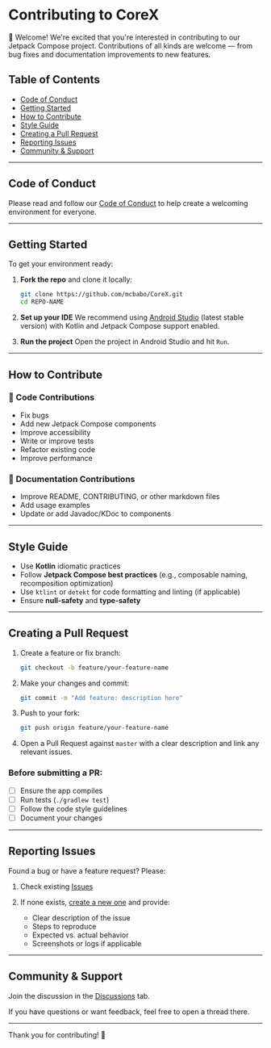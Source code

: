 # Contributing to CoreX

👋 Welcome! We're excited that you're interested in contributing to our Jetpack Compose project.
Contributions of all kinds are welcome — from bug fixes and documentation improvements to new
features.

## Table of Contents

* [Code of Conduct](#code-of-conduct)
* [Getting Started](#getting-started)
* [How to Contribute](#how-to-contribute)
* [Style Guide](#style-guide)
* [Creating a Pull Request](#creating-a-pull-request)
* [Reporting Issues](#reporting-issues)
* [Community & Support](#community--support)

---

## Code of Conduct

Please read and follow our [Code of Conduct](CODE_OF_CONDUCT.md) to help create a welcoming
environment for everyone.

---

## Getting Started

To get your environment ready:

1. **Fork the repo** and clone it locally:

   ```bash
   git clone https://github.com/mcbabo/CoreX.git
   cd REPO-NAME
   ```

2. **Set up your IDE**
   We recommend using [Android Studio](https://developer.android.com/studio) (latest stable version)
   with Kotlin and Jetpack Compose support enabled.

3. **Run the project**
   Open the project in Android Studio and hit `Run`.

---

## How to Contribute

### 🚀 Code Contributions

* Fix bugs
* Add new Jetpack Compose components
* Improve accessibility
* Write or improve tests
* Refactor existing code
* Improve performance

### 📝 Documentation Contributions

* Improve README, CONTRIBUTING, or other markdown files
* Add usage examples
* Update or add Javadoc/KDoc to components

---

## Style Guide

* Use **Kotlin** idiomatic practices
* Follow **Jetpack Compose best practices** (e.g., composable naming, recomposition optimization)
* Use `ktlint` or `detekt` for code formatting and linting (if applicable)
* Ensure **null-safety** and **type-safety**

---

## Creating a Pull Request

1. Create a feature or fix branch:

   ```bash
   git checkout -b feature/your-feature-name
   ```

2. Make your changes and commit:

   ```bash
   git commit -m "Add feature: description here"
   ```

3. Push to your fork:

   ```bash
   git push origin feature/your-feature-name
   ```

4. Open a Pull Request against `master` with a clear description and link any relevant issues.

### Before submitting a PR:

* [ ] Ensure the app compiles
* [ ] Run tests (`./gradlew test`)
* [ ] Follow the code style guidelines
* [ ] Document your changes

---

## Reporting Issues

Found a bug or have a feature request? Please:

1. Check existing [Issues](https://github.com/mcbabo/CoreX/issues)
2. If none exists, [create a new one](https://github.com/mcbabo/CoreX/issues/new/choose)
   and provide:

    * Clear description of the issue
    * Steps to reproduce
    * Expected vs. actual behavior
    * Screenshots or logs if applicable

---

## Community & Support

Join the discussion in the [Discussions](https://github.com/mcbabo/CoreX/discussions)
tab.

If you have questions or want feedback, feel free to open a thread there.

---

Thank you for contributing! 🎉
